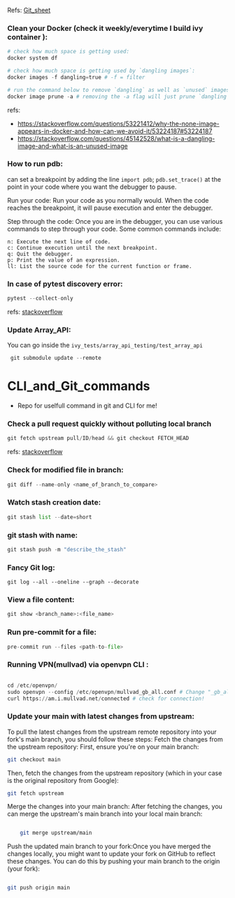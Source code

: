 Refs: [Git_sheet](https://bitbucket.org/BitPusher16/dotfiles/raw/49a01d929dcaebcca68bbb1859b4ac1aea93b073/refs/git/git_examples.sh)
### Clean your Docker (check it weekly/everytime I build ivy container ):
```py
# check how much space is getting used:
docker system df

# check how much space is getting used by `dangling images`:
docker images -f dangling=true # -f = filter

# run the command below to remove `dangling` as well as `unused` images
docker image prune -a # removing the -a flag will just prune `dangling`
```
refs:
- <https://stackoverflow.com/questions/53221412/why-the-none-image-appears-in-docker-and-how-can-we-avoid-it/53224187#53224187>
- <https://stackoverflow.com/questions/45142528/what-is-a-dangling-image-and-what-is-an-unused-image>
### How to run pdb:
can set a breakpoint by adding the line `import pdb`; `pdb.set_trace()` at the point in your code where you want the debugger to pause.

Run your code: Run your code as you normally would. When the code reaches the breakpoint, it will pause execution and enter the debugger.

Step through the code: Once you are in the debugger, you can use various commands to step through your code. Some common commands include:
```text
n: Execute the next line of code.
c: Continue execution until the next breakpoint.
q: Quit the debugger.
p: Print the value of an expression.
ll: List the source code for the current function or frame.
```
### In case of pytest discovery error:
```py
pytest --collect-only
```
refs: [stackoverflow](https://stackoverflow.com/questions/55837922/vscode-pytest-test-discovery-fails)

### Update Array_API:

You can go inside the `ivy_tests/array_api_testing/test_array_api`
```py
 git submodule update --remote
```
# CLI_and_Git_commands
- Repo for uselfull command in git and CLI for me! 

### Check a pull request quickly without polluting local branch
```py
git fetch upstream pull/ID/head && git checkout FETCH_HEAD
```
refs: [stackoverflow](https://stackoverflow.com/questions/27567846/how-can-i-check-out-a-github-pull-request-with-git)

### Check for modified file in branch:
```py
git diff --name-only <name_of_branch_to_compare>
```
### Watch stash creation date:
```py
git stash list --date=short
```
### git stash with name:
```py
git stash push -m "describe_the_stash"
```
### Fancy Git log:
```
git log --all --oneline --graph --decorate

```
### View a file content:
```py
git show <branch_name>:<file_name>
```
### Run pre-commit for a file:
```py
pre-commit run --files <path-to-file>
```

### Running VPN(mullvad) via openvpn CLI :
```py

cd /etc/openvpn/
sudo openvpn --config /etc/openvpn/mullvad_gb_all.conf # Change "_gb_all" with whatever region you like
curl https://am.i.mullvad.net/connected # check for connection!
```

### Update your main with latest changes from upstream:

To pull the latest changes from the upstream remote repository into your fork's main branch, you should follow these steps:
Fetch the changes from the upstream repository:
First, ensure you're on your main branch:

```bash
git checkout main
```

Then, fetch the changes from the upstream repository (which in your case is the original repository from Google):


 ```bash
git fetch upstream
```  

Merge the changes into your main branch:
 After fetching the changes, you can merge the upstream's main branch into your local main branch:

```bash

    git merge upstream/main
```

Push the updated main branch to your fork:Once you have merged the changes locally, you might want to update your fork on GitHub to reflect these changes. You can do this by pushing your main branch to the origin (your fork):

```bash

git push origin main
```


```

